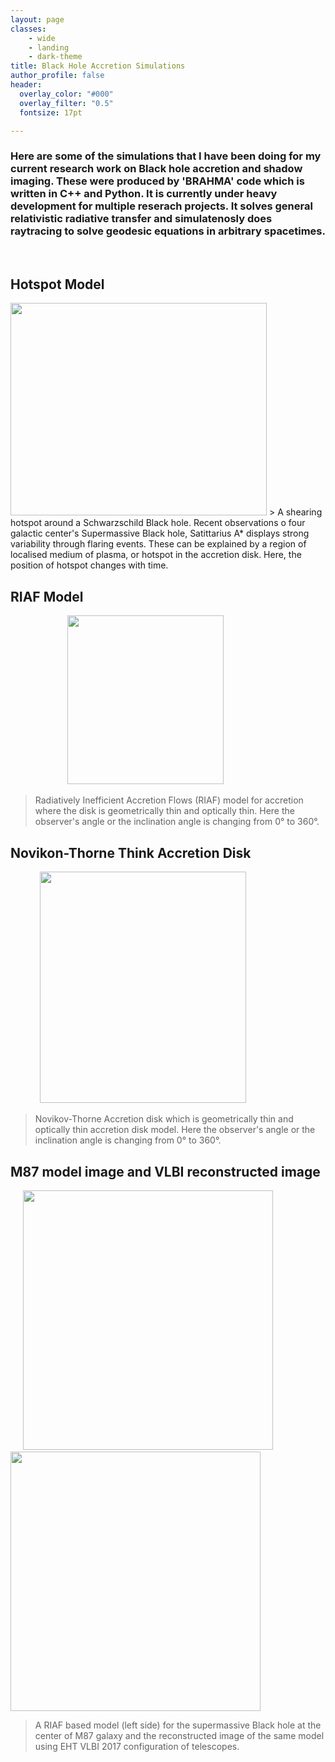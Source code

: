 ```yaml
---
layout: page
classes:
    - wide
    - landing
    - dark-theme
title: Black Hole Accretion Simulations
author_profile: false
header:
  overlay_color: "#000"
  overlay_filter: "0.5"
  fontsize: 17pt

---
```

<!-- <table>
    <tr>
        <td><img src="{{ site.baseurl }}/static/assets/img/landing/hotspot.gif" alt="Hotspot model" width="480" height="400"></td>
        <td><img src="{{ site.baseurl }}/static/assets/img/landing/riaf.gif" alt="RIAF Model" width="290" height=" 320"></td>
        <td><img src="{{ site.baseurl }}/static/assets/img/landing/thindisk.gif" alt="RIAF Model" width="400" height=" 410"></td>
    </tr>
    <tr>
        <td><img src="{{ site.baseurl }}/static/assets/img/landing/m87_powerlaw.png" alt="Hotspot model" width="400" height="400"></td>
        <td><img src="{{ site.baseurl }}/static/assets/img/landing/rec_average_m87.png" alt="RIAF Model" width="400" height="400"></td>
      </tr>
</table> -->
### Here are some of the simulations that I have been doing for my current research work on Black hole accretion and shadow imaging. These were produced by 'BRAHMA' code which is written in C++ and Python. It is currently under heavy development for multiple reserach projects. It solves general relativistic radiative transfer and simulatenosly does raytracing to solve geodesic equations in arbitrary spacetimes. 

<br>

## Hotspot Model
<img align="up" width="410" height="340" src="{{ site.baseurl }}/static/assets/img/landing/hotspot.gif">
> A shearing hotspot around a Schwarzschild Black hole. Recent observations o four galactic center's Supermassive Black hole, Satittarius A* displays strong variability through flaring events. These can be explained by a region of localised medium of plasma, or hotspot in the accretion disk. Here, the position of hotspot changes with time.

## RIAF Model
&nbsp;&nbsp;&nbsp;&nbsp;&nbsp;&nbsp;&nbsp;&nbsp;&nbsp;&nbsp;&nbsp;&nbsp;&nbsp;&nbsp;&nbsp;&nbsp;&nbsp;&nbsp;&nbsp;&nbsp;&nbsp;&nbsp;
<img align="up" width="250" height=" 270" src="{{ site.baseurl }}/static/assets/img/landing/riaf.gif">
> Radiatively Inefficient Accretion Flows (RIAF) model for accretion where the disk is geometrically thin and optically thin. Here the observer's angle or the inclination angle is changing from 0° to 360°. 


## Novikon-Thorne Think Accretion Disk
&nbsp;&nbsp;&nbsp;&nbsp;&nbsp;&nbsp;&nbsp;&nbsp;&nbsp;&nbsp;&nbsp;
<img align="up" width="330" height=" 370" src="{{ site.baseurl }}/static/assets/img/landing/thindisk.gif">
> Novikov-Thorne Accretion disk which is geometrically thin and optically thin accretion disk model. Here the observer's angle or the inclination angle is changing from 0° to 360°. 


## M87 model image and VLBI reconstructed image
&nbsp;&nbsp;&nbsp;&nbsp;
<img align="up" width="400" height=" 415" src="{{ site.baseurl }}/static/assets/img/landing/m87_powerlaw.png"> 
&nbsp;&nbsp;&nbsp;&nbsp;&nbsp;&nbsp;&nbsp;
<img align="up" width="400" height=" 415" src="{{ site.baseurl }}/static/assets/img/landing/rec_average_m87.png">
> A RIAF based model (left side) for the supermassive Black hole at the center of M87 galaxy and the reconstructed image of the same model using EHT VLBI 2017 configuration of telescopes.

<!-- <img src="{{ site.baseurl }}/static/assets/img/landing/hotspot.gif" alt="Hotspot model" width="480" height="400">
<img src="{{ site.baseurl }}/static/assets/img/landing/hotspot.gif" alt="Hotspot model" width="480" height="400"> -->

